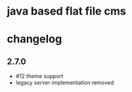 # java based flat file cms

# changelog

## 2.7.0

* #12 theme support
* legacy server implementation removed 
